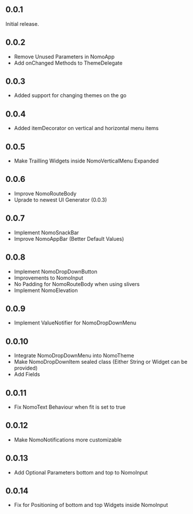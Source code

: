## 0.0.1

Initial release.

## 0.0.2

* Remove Unused Parameters in NomoApp
* Add onChanged Methods to ThemeDelegate

## 0.0.3

* Added support for changing themes on the go

## 0.0.4

* Added itemDecorator on vertical and horizontal menu items

## 0.0.5

* Make Trailling Widgets inside NomoVerticalMenu Expanded

## 0.0.6

* Improve NomoRouteBody
* Uprade to newest UI Generator (0.0.3)

## 0.0.7

* Implement NomoSnackBar
* Improve NomoAppBar (Better Default Values)

## 0.0.8

* Implement NomoDropDownButton
* Improvements to NomoInput
* No Padding for NomoRouteBody when using slivers
* Implement NomoElevation

## 0.0.9

* Implement ValueNotifier for NomoDropDownMenu

## 0.0.10

* Integrate NomoDropDownMenu into NomoTheme
* Make NomoDropDownItem sealed class (Either String or Widget can be provided)
* Add Fields

## 0.0.11

* Fix NomoText Behaviour when fit is set to true

## 0.0.12

* Make NomoNotifications more customizable

## 0.0.13

* Add Optional Parameters bottom and top to NomoInput

## 0.0.14

* Fix for Positioning of bottom and top Widgets inside NomoInput